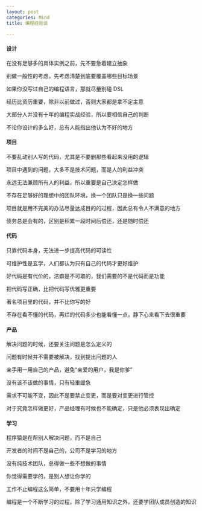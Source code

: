 ```yaml
---
layout: post
categories: Mind
title: 编程经验谈

---
```


#### 设计

在没有足够多的具体实例之前，先不要急着建立抽象

别做一般性的考虑，先考虑清楚到底要覆盖哪些目标场景

如果你没写过自己的编程语言，那就尽量别碰 DSL

经历比资历重要，除非以前做过，否则大家都是拿不定主意

大部分人并没有十年的编程实战经验，所以要相信自己的判断

不论你设计的多么好，总有人能指出他认为不好的地方

#### 项目

不要乱动别人写的代码，尤其是不要删那些看起来没用的逻辑

项目中遇到的问题，大多不是技术问题，而是人的利益冲突

永远无法兼顾所有人的利益，所以重要是自己决定怎样做

不存在足够好的理想中的团队环境，换一个团队只是换一些问题

项目就是用不完美的办法尽量达成目的的过程，因此总有令人不满意的地方

债务总是会有的，区别是积累一段时间后偿还，还是随时偿还

#### 代码

只靠代码本身，无法进一步提高代码的可读性

可维护性是玄学，人们都认为只有自己的代码才更好维护

好代码是有代价的，洁癖是不可取的，我们需要的不是代码而是功能

把代码写正确，比把代码写优雅更重要

著名项目里的代码，并不比你写的好

不存在看不懂的代码，再烂的代码多少也能看懂一点，静下心来看下去很重要

#### 产品

解决问题的时候，还要关注问题是怎么定义的

问题有时候并不需要被解决，找到提出问题的人

亲手用一用自己的产品，避免“亲爱的用户，我是你爹”

没有该不该做的事情，只有轻重缓急

需求不可能不变，因此不是要禁止变更，而是要对变更进行管控

对于究竟怎样做更好，产品经理有时候也不能确定，只是他必须表现出确定

#### 学习

程序猿是在帮别人解决问题，而不是自己

开发者的时间不是自己的，公司不是学习的地方

没有纯技术团队，总得做一些不想做的事情

你觉得需要学的，是别人想让你学的

工作不止编程这么简单，不要用十年只学编程

编程是一个不断学习的过程，除了学习通用知识之外，还要学团队成员创造的知识
